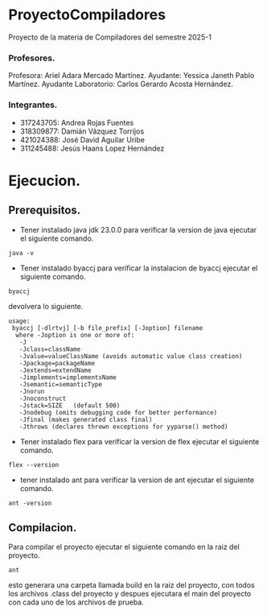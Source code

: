 # ProyectoCompiladores
Proyecto de la materia de Compiladores del semestre 2025-1

### Profesores.
Profesora: Ariel Adara Mercado Martínez.
Ayudante: Yessica Janeth Pablo Martínez.
Ayudante Laboratorio: Carlos Gerardo Acosta Hernández.

### Integrantes.
- 317243705: Andrea Rojas Fuentes
- 318309877: Damián Vázquez Torrijos
- 421024388: José David Aguilar Uribe
- 311245488: Jesús Haans Lopez Hernández

# Ejecucion.
## Prerequisitos.
- Tener instalado java jdk 23.0.0
para verificar la version de java ejecutar el siguiente comando.
```
java -v
```
- Tener instalado byaccj
para verificar la instalacion de byaccj ejecutar el siguiente comando.
```
byaccj
```
devolvera lo siguiente.
```
usage:
 byaccj [-dlrtvj] [-b file_prefix] [-Joption] filename
  where -Joption is one or more of:
   -J
   -Jclass=className
   -Jvalue=valueClassName (avoids automatic value class creation)
   -Jpackage=packageName
   -Jextends=extendName
   -Jimplements=implementsName
   -Jsemantic=semanticType
   -Jnorun
   -Jnoconstruct
   -Jstack=SIZE   (default 500)
   -Jnodebug (omits debugging code for better performance)
   -Jfinal (makes generated class final)
   -Jthrows (declares thrown exceptions for yyparse() method)
```

- Tener instalado flex
para verificar la version de flex ejecutar el siguiente comando.
```
flex --version
```
- tener instalado ant
para verificar la version de ant ejecutar el siguiente comando.
```
ant -version
```

## Compilacion.

Para compilar el proyecto ejecutar el siguiente comando en la raiz del proyecto.
```
ant
````

esto  generara una carpeta llamada build en la raiz del proyecto, con todos los archivos .class del proyecto y despues  ejecutara el main del proyecto con cada uno de los archivos de prueba.